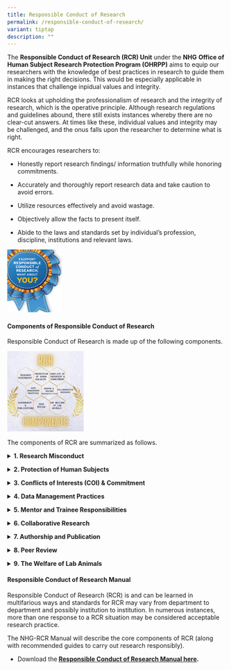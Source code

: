 ```yaml
---
title: Responsible Conduct of Research
permalink: /responsible-conduct-of-research/
variant: tiptap
description: ""
---
```

<p>The <strong>Responsible Conduct of Research (RCR) Unit</strong> under the <strong>NHG</strong>  <strong>Office of Human Subject Research Protection Program (OHRPP)</strong> aims
to equip our researchers with the knowledge of best practices in research
to guide them in making the right decisions. This would be especially applicable
in instances that challenge inpidual values and integrity.</p>
<p>RCR looks at upholding the professionalism of research and the integrity
of research, which is the operative principle. Although research regulations
and guidelines abound, there still exists instances whereby there are no
clear-cut answers. At times like these, individual values and integrity
may be challenged, and the onus falls upon the researcher to determine
what is right.</p>
<p>RCR encourages researchers to:</p>
<ul data-tight="true" class="tight">
<li>
<p>Honestly report research findings/ information truthfully while honoring
commitments.</p>
</li>
<li>
<p>Accurately and thoroughly report research data and take caution to avoid
errors.</p>
</li>
<li>
<p>Utilize resources effectively and avoid wastage.</p>
</li>
<li>
<p>Objectively allow the facts to present itself.</p>
</li>
<li>
<p>Abide to the laws and standards set by individual’s profession, discipline,
institutions and relevant laws.</p>
</li>
</ul>
<p></p>
<p></p>
<div class="isomer-image-wrapper">
<img style="width: 25%;" height="auto" width="100%" alt="" src="/images/Resp Conduct Research Pics/SupportRCR.png">
</div>
<p></p>
<h4><strong>Components of Responsible Conduct of Research</strong></h4>
<p>Responsible Conduct of Research is made up of the following components.</p>
<p></p>
<div class="isomer-image-wrapper">
<img style="width: 35%;" height="auto" width="100%" alt="" src="/images/Resp Conduct Research Pics/RCR_Components.png">
</div>
<p></p>
<p></p>
<p>The components of RCR are summarized as follows.</p>
<div data-type="detailGroup" class="isomer-accordion-group isomer-accordion isomer-accordion-white">
<details class="isomer-details">
<summary><strong>1. Research Misconduct</strong>
</summary>
<div data-type="detailsContent" class="isomer-details-content">
<p>(A) RCR Research Misconduct Event(s) is defined as Falsification, Fabrication
or Plagiarism in proposing, performing, or reviewing research, or in reporting
research results.</p>
<p>(B) A RCR Event may refer research misconduct events as defined above
or any other RCR Event(s) that may be categorized under one of the components
listed above.</p>
<p></p>
<p><strong>What to do if there is suspected Research Misconduct?</strong>
</p>
<p>NHG OHRPP recommends that the Whistle-Blower (the individual reporting
the suspected research misconduct) adheres to his/her institution’s policies
and or guidelines for whistle-blowing if there is suspected research misconduct.</p>
<p></p>
<p>Download the RCR Event/ RCR Research Misconduct Event Report Form for
Institution here.</p>
<p></p>
<p></p>
</div>
</details>
</div>
<p></p>
<div data-type="detailGroup" class="isomer-accordion-group isomer-accordion isomer-accordion-white">
<details class="isomer-details">
<summary><strong>2. Protection of Human Subjects</strong>
</summary>
<div data-type="detailsContent" class="isomer-details-content">
<p>Researchers have the responsibility of obtaining appropriate approval
before conducting research involving human subjects.</p>
</div>
</details>
</div>
<p></p>
<div data-type="detailGroup" class="isomer-accordion-group isomer-accordion isomer-accordion-white">
<details class="isomer-details">
<summary><strong>3. Conflicts of Interests (COI) &amp; Commitment</strong>
</summary>
<div data-type="detailsContent" class="isomer-details-content">
<p>Researchers should recognize the Conflicts of Interest that are crucial
and that there are required steps to be taken to ensure that they do not
interfere with the responsible practice of research.</p>
</div>
</details>
</div>
<p></p>
<div data-type="detailGroup" class="isomer-accordion-group isomer-accordion isomer-accordion-white">
<details class="isomer-details">
<summary><strong>4. Data Management Practices</strong>
</summary>
<div data-type="detailsContent" class="isomer-details-content">
<p>Researchers should be familiar with the important considerations for data
management.</p>
</div>
</details>
</div>
<p></p>
<div data-type="detailGroup" class="isomer-accordion-group isomer-accordion isomer-accordion-white">
<details class="isomer-details">
<summary><strong>5. Mentor and Trainee Responsibilities</strong>
</summary>
<div data-type="detailsContent" class="isomer-details-content">
<p>Researchers should understand the basic responsibilities of mentor-trainee
relationship so as to ultimately produce independent and responsible researchers.</p>
</div>
</details>
</div>
<p></p>
<div data-type="detailGroup" class="isomer-accordion-group isomer-accordion isomer-accordion-white">
<details class="isomer-details">
<summary><strong>6. Collaborative Research</strong>
</summary>
<div data-type="detailsContent" class="isomer-details-content">
<p>Researchers should appreciate that effective collaboration begins with
a clear understanding of roles and relationships, good collaboration requires
effective management plans and appreciate that different institutions may
have different research practices.</p>
</div>
</details>
</div>
<p></p>
<div data-type="detailGroup" class="isomer-accordion-group isomer-accordion isomer-accordion-white">
<details class="isomer-details">
<summary><strong>7. Authorship and Publication</strong>
</summary>
<div data-type="detailsContent" class="isomer-details-content">
<p>Researchers should appreciate the minimum standards of responsible publications,
understand the elements of a responsible publication, appreciate what contributes
to responsible authorship and be aware of practices to avoid.</p>
</div>
</details>
</div>
<p></p>
<div data-type="detailGroup" class="isomer-accordion-group isomer-accordion isomer-accordion-white">
<details class="isomer-details">
<summary><strong>8. Peer Review</strong>
</summary>
<div data-type="detailsContent" class="isomer-details-content">
<p>Researchers should understand the qualities of responsible peer review,
the importance of meeting deadlines for review, the importance of assessing
quality of the research paper, appreciate the role of the reviewer to judge
the importance of the research and understand the importance of preserving
confidentiality.</p>
</div>
</details>
</div>
<p></p>
<div data-type="detailGroup" class="isomer-accordion-group isomer-accordion isomer-accordion-white">
<details class="isomer-details">
<summary><strong>9. The Welfare of Lab Animals</strong>
</summary>
<div data-type="detailsContent" class="isomer-details-content">
<p>Researchers intending to use animals in their research should know what
activities are subject to regulation(s), understand and follow the rules
for research approval, obtain appropriate training and accept continuing
responsibility for compliance through all stages of the research.</p>
</div>
</details>
</div>
<p></p>
<p></p>
<h4><strong>Responsible Conduct of Research Manual</strong></h4>
<p>Responsible Conduct of Research (RCR) is and can be learned in multifarious
ways and standards for RCR may vary from department to department and possibly
institution to institution. In numerous instances, more than one response
to a RCR situation may be considered acceptable research practice.</p>
<p>The NHG-RCR Manual will describe the core components of RCR (along with
recommended guides to carry out research responsibly).</p>
<ul data-tight="true" class="tight">
<li>
<p>Download the<strong> <a href="/rcr-manual/" rel="noopener nofollow" target="_blank">Responsible Conduct of Research Manual here</a>.</strong>
</p>
</li>
</ul>
<p></p>